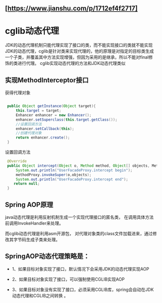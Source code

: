 

## [https://www.jianshu.com/p/1712ef4f2717]

# cglib动态代理


JDK的动态代理机制只能代理实现了接口的类，而不能实现接口的类就不能实现JDK的动态代理，cglib是针对类来实现代理的，他的原理是对指定的目标类生成一个子类，并覆盖其中方法实现增强，但因为采用的是继承，所以不能对final修饰的类进行代理。
cglib实现动态代理的方法和JDK动态代理类似

 
 ## 实现MethodInterceptor接口
 
 获得代理对象
 
```java

 public Object getInstance(Object target){
     this.target = target;
     Enhancer enhancer = new Enhancer();
     enhancer.setSuperclass(this.target.getClass());
     //设置回调方法
     enhancer.setCallback(this);
     //创建代理对象
     return enhancer.create();
 }
```
 
 设置回调方法
 
```java
 @Override
 public Object intercept(Object o, Method method, Object[] objects, MethodProxy methodProxy) throws Throwable {
     System.out.println("UserFacadeProxy.intercept begin");
     methodProxy.invokeSuper(o,objects);
     System.out.println("UserFacadeProxy.intercept end");
    return null;
 }
``` 

##  Spring AOP原理
 java动态代理是利用反射机制生成一个实现代理接口的匿名类，
 在调用具体方法前调用InvokeHandler来处理。
 
 而cglib动态代理是利用asm开源包，
 对代理对象类的class文件加载进来，通过修改其字节码生成子类来处理。
 
## SpringAOP动态代理策略是：

- 1、如果目标对象实现了接口，默认情况下会采用JDK的动态代理实现AOP 

- 2、如果目标对象实现了接口，可以强制使用CGLIB实现AOP 

- 3、如果目标对象没有实现了接口，必须采用CGLIB库，spring会自动在JDK动态代理和CGLIB之间转换
 。